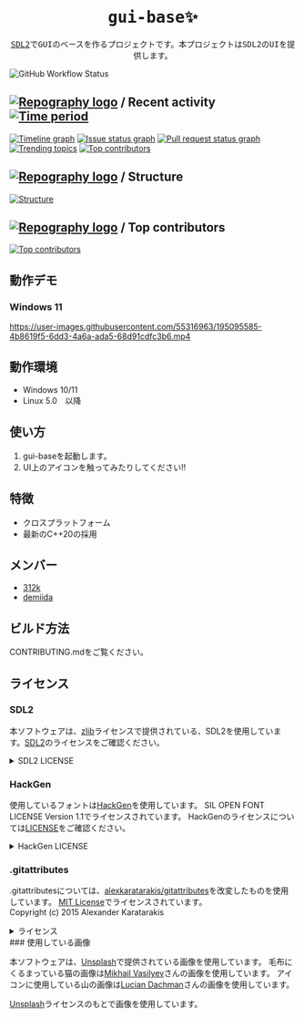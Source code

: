 ﻿<div align="center">
<samp>

# gui-base:sparkles:

[SDL2](https://github.com/libsdl-org/SDL)でGUIのベースを作るプロジェクトです。本プロジェクトはSDL2のUIを提供します。  

</samp>
</div>

![GitHub Workflow Status](https://img.shields.io/github/workflow/status/312k/gui-base/test?style=flat-square)
## [![Repography logo](https://images.repography.com/logo.svg)](https://repography.com) / Recent activity [![Time period](https://images.repography.com/30687787/312k/gui-base/recent-activity/b67230c39379bd61f4d6ae004700cf0c_badge.svg)](https://repography.com)

[![Timeline graph](https://images.repography.com/30687787/312k/gui-base/recent-activity/b67230c39379bd61f4d6ae004700cf0c_timeline.svg)](https://github.com/312k/gui-base/commits)
[![Issue status graph](https://images.repography.com/30687787/312k/gui-base/recent-activity/b67230c39379bd61f4d6ae004700cf0c_issues.svg)](https://github.com/312k/gui-base/issues)
[![Pull request status graph](https://images.repography.com/30687787/312k/gui-base/recent-activity/b67230c39379bd61f4d6ae004700cf0c_prs.svg)](https://github.com/312k/gui-base/pulls)
[![Trending topics](https://images.repography.com/30687787/312k/gui-base/recent-activity/b67230c39379bd61f4d6ae004700cf0c_words.svg)](https://github.com/312k/gui-base/commits)
[![Top contributors](https://images.repography.com/30687787/312k/gui-base/recent-activity/b67230c39379bd61f4d6ae004700cf0c_users.svg)](https://github.com/312k/gui-base/graphs/contributors)

## [![Repography logo](https://images.repography.com/logo.svg)](https://repography.com) / Structure

[![Structure](https://images.repography.com/30687787/312k/gui-base/structure/f96650c885281a688a793077761973f2_table.svg)](https://github.com/312k/gui-base)

## [![Repography logo](https://images.repography.com/logo.svg)](https://repography.com) / Top contributors

[![Top contributors](https://images.repography.com/30687787/312k/gui-base/top-contributors/b67230c39379bd61f4d6ae004700cf0c_table.svg)](https://github.com/312k/gui-base/graphs/contributors)

## 動作デモ

### Windows 11

<https://user-images.githubusercontent.com/55316963/195095585-4b8619f5-6dd3-4a6a-ada5-68d91cdfc3b6.mp4>

## 動作環境

- Windows 10/11
- Linux 5.0　以降

## 使い方

1. gui-baseを起動します。
2. UI上のアイコンを触ってみたりしてください!!

## 特徴

- クロスプラットフォーム
- 最新のC++20の採用

## メンバー

- [312k](https://github.com/312k)
- [demiida](https://github.com/demiida)

## ビルド方法

CONTRIBUTING.mdをご覧ください。

## ライセンス

### SDL2

本ソフトウェアは、[zlib](https://www.zlib.net/zlib_license.html)ライセンスで提供されている、SDL2を使用しています。[SDL2](http://www.libsdl.org/license.php)のライセンスをご確認ください。

<details>
<summary> SDL2 LICENSE</summary>
This software is provided 'as-is', without any express or implied
warranty.  In no event will the authors be held liable for any damages
arising from the use of this software.

Permission is granted to anyone to use this software for any purpose,
including commercial applications, and to alter it and redistribute it
freely, subject to the following restrictions:

1. The origin of this software must not be misrepresented; you must not
   claim that you wrote the original software. If you use this software
   in a product, an acknowledgment in the product documentation would be
   appreciated but is not required.
2. Altered source versions must be plainly marked as such, and must not be
   misrepresented as being the original software.
3. This notice may not be removed or altered from any source distribution.

</details>

### HackGen

使用しているフォントは[HackGen](https://github.com/yuru7/HackGen)を使用しています。
SIL OPEN FONT LICENSE Version 1.1でライセンスされています。
HackGenのライセンスについては[LICENSE](https://github.com/yuru7/HackGen/blob/master/LICENSE)をご確認ください。

<details>
<summary>HackGen LICENSE</summary>

## "白源/HackGen" licensing

Copyright (c) 2019, Yuko OTAWARA. with Reserved Font Name "白源", "HackGen"

This Font Software is licensed under the SIL Open Font License, Version 1.1.
This license is copied below, and is also available with a FAQ at:
<https://scripts.sil.org/OFL>

-----------------------------------------------------------

SIL OPEN FONT LICENSE Version 1.1 - 26 February 2007
-----------------------------------------------------------

PREAMBLE
The goals of the Open Font License (OFL) are to stimulate worldwide
development of collaborative font projects, to support the font creation
efforts of academic and linguistic communities, and to provide a free and
open framework in which fonts may be shared and improved in partnership
with others.

The OFL allows the licensed fonts to be used, studied, modified and
redistributed freely as long as they are not sold by themselves. The
fonts, including any derivative works, can be bundled, embedded,
redistributed and/or sold with any software provided that any reserved
names are not used by derivative works. The fonts and derivatives,
however, cannot be released under any other type of license. The
requirement for fonts to remain under this license does not apply
to any document created using the fonts or their derivatives.

DEFINITIONS
"Font Software" refers to the set of files released by the Copyright
Holder(s) under this license and clearly marked as such. This may
include source files, build scripts and documentation.

"Reserved Font Name" refers to any names specified as such after the
copyright statement(s).

"Original Version" refers to the collection of Font Software components as
distributed by the Copyright Holder(s).

"Modified Version" refers to any derivative made by adding to, deleting,
or substituting -- in part or in whole -- any of the components of the
Original Version, by changing formats or by porting the Font Software to a
new environment.

"Author" refers to any designer, engineer, programmer, technical
writer or other person who contributed to the Font Software.

PERMISSION & CONDITIONS
Permission is hereby granted, free of charge, to any person obtaining
a copy of the Font Software, to use, study, copy, merge, embed, modify,
redistribute, and sell modified and unmodified copies of the Font
Software, subject to the following conditions:

1) Neither the Font Software nor any of its individual components,
in Original or Modified Versions, may be sold by itself.

2) Original or Modified Versions of the Font Software may be bundled,
redistributed and/or sold with any software, provided that each copy
contains the above copyright notice and this license. These can be
included either as stand-alone text files, human-readable headers or
in the appropriate machine-readable metadata fields within text or
binary files as long as those fields can be easily viewed by the user.

3) No Modified Version of the Font Software may use the Reserved Font
Name(s) unless explicit written permission is granted by the corresponding
Copyright Holder. This restriction only applies to the primary font name as
presented to the users.

4) The name(s) of the Copyright Holder(s) or the Author(s) of the Font
Software shall not be used to promote, endorse or advertise any
Modified Version, except to acknowledge the contribution(s) of the
Copyright Holder(s) and the Author(s) or with their explicit written
permission.

5) The Font Software, modified or unmodified, in part or in whole,
must be distributed entirely under this license, and must not be
distributed under any other license. The requirement for fonts to
remain under this license does not apply to any document created
using the Font Software.

TERMINATION
This license becomes null and void if any of the above conditions are
not met.

DISCLAIMER
THE FONT SOFTWARE IS PROVIDED "AS IS", WITHOUT WARRANTY OF ANY KIND,
EXPRESS OR IMPLIED, INCLUDING BUT NOT LIMITED TO ANY WARRANTIES OF
MERCHANTABILITY, FITNESS FOR A PARTICULAR PURPOSE AND NONINFRINGEMENT
OF COPYRIGHT, PATENT, TRADEMARK, OR OTHER RIGHT. IN NO EVENT SHALL THE
COPYRIGHT HOLDER BE LIABLE FOR ANY CLAIM, DAMAGES OR OTHER LIABILITY,
INCLUDING ANY GENERAL, SPECIAL, INDIRECT, INCIDENTAL, OR CONSEQUENTIAL
DAMAGES, WHETHER IN AN ACTION OF CONTRACT, TORT OR OTHERWISE, ARISING
FROM, OUT OF THE USE OR INABILITY TO USE THE FONT SOFTWARE OR FROM
OTHER DEALINGS IN THE FONT SOFTWARE.

</details>

### .gitattributes

.gitattributesについては、[alexkaratarakis/gitattributes](https://github.com/alexkaratarakis/gitattributes)を改変したものを使用しています。
[MIT License](https://github.com/alexkaratarakis/gitattributes/blob/master/LICENSE.md)でライセンスされています。  
Copyright (c) 2015 Alexander Karatarakis
<details>
<summary>ライセンス</summary>
The MIT License (MIT)

Copyright (c) 2015 Alexander Karatarakis

Permission is hereby granted, free of charge, to any person obtaining a copy of this software and associated documentation files (the "Software"), to deal in the Software without restriction, including without limitation the righst to use, copy, modify, merge, publish, distribute, sublicense, and/or sell copies of the Software, and to permit persons to whom the Software is furnished to do so, subject to the following conditions:

The above copyright notice and this permission notice shall be included in all copies or substantial portions of the Software.

THE SOFTWARE IS PROVIDED "AS IS", WITHOUT WARRANTY OF ANY KIND, EXPRESS OR IMPLIED, INCLUDING BUT NOT LIMITED TO THE WARRANTIES OF MERCHANTABILITY, FITNESS FOR A PARTICULAR PURPOSE AND NONINFRINGEMENT. IN NO EVENT SHALL THE AUTHORS OR COPYRIGHT HOLDERS BE LIABLE FOR ANY CLAIM, DAMAGES OR OTHER LIABILITY, WHETHER IN AN ACTION OF CONTRACT, TORT OR OTHERWISE, ARISING FROM, OUT OF OR IN CONNECTION WITH THE SOFTWARE OR THE USE OR OTHER DEALINGS IN THE SOFTWARE.
</details>
### 使用している画像

本ソフトウェアは、[Unsplash](https://unsplash.com/ja)で提供されている画像を使用しています。
毛布にくるまっている猫の画像は[Mikhail Vasilyev](https://unsplash.com/ja/%E5%86%99%E7%9C%9F/NodtnCsLdTE)さんの画像を使用しています。
アイコンに使用している山の画像は[Lucian Dachman](https://unsplash.com/ja/%E5%86%99%E7%9C%9F/v_mTgSs6UiY)さんの画像を使用しています。

[Unsplash](https://unsplash.com/ja/%E3%83%A9%E3%82%A4%E3%82%BB%E3%83%B3%E3%82%B9)ライセンスのもとで画像を使用しています。
